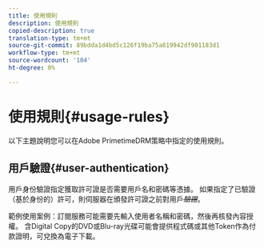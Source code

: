 ```yaml
---
title: 使用規則
description: 使用規則
copied-description: true
translation-type: tm+mt
source-git-commit: 89bdda1d4bd5c126f19ba75a819942df901183d1
workflow-type: tm+mt
source-wordcount: '104'
ht-degree: 0%

---
```



# 使用規則{#usage-rules}

以下主題說明您可以在Adobe PrimetimeDRM策略中指定的使用規則。

## 用戶驗證{#user-authentication}

用戶身份驗證指定獲取許可證是否需要用戶名和密碼等憑據。 如果指定了已驗證（基於身份的）許可，則伺服器在頒發許可證之前對用戶&#x200B;~~_驗證_~~。

範例使用案例：訂閱服務可能需要先輸入使用者名稱和密碼，然後再核發內容授權。 含Digital Copy的DVD或Blu-ray光碟可能會提供程式碼或其他Token作為付款證明，可兌換為電子下載。